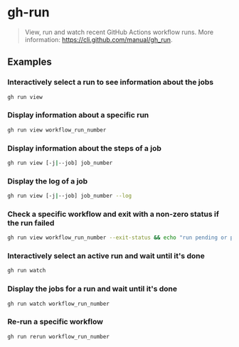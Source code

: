 # gh-run

> View, run and watch recent GitHub Actions workflow runs. More information: <https://cli.github.com/manual/gh_run>.

## Examples

### Interactively select a run to see information about the jobs

```bash
gh run view
```

### Display information about a specific run

```bash
gh run view workflow_run_number
```

### Display information about the steps of a job

```bash
gh run view [-j|--job] job_number
```

### Display the log of a job

```bash
gh run view [-j|--job] job_number --log
```

### Check a specific workflow and exit with a non-zero status if the run failed

```bash
gh run view workflow_run_number --exit-status && echo "run pending or passed"
```

### Interactively select an active run and wait until it's done

```bash
gh run watch
```

### Display the jobs for a run and wait until it's done

```bash
gh run watch workflow_run_number
```

### Re-run a specific workflow

```bash
gh run rerun workflow_run_number
```
